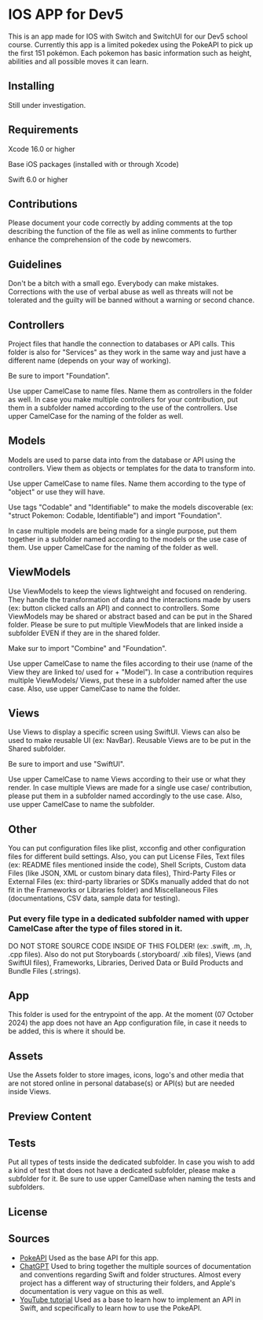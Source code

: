 # IOS APP for Dev5

This is an app made for IOS with Switch and SwitchUI for our Dev5 school course. Currently this app is a limited pokedex using the PokeAPI to pick up the first 151 pokémon. Each pokemon has basic information such as height, abilities and all possible moves it can learn.

## Installing

Still under investigation.

## Requirements

Xcode 16.0 or higher

Base iOS packages (installed with or through Xcode)

Swift 6.0 or higher

## Contributions

Please document your code correctly by adding comments at the top describing the function of the file as well as inline comments to further enhance the comprehension of the code by newcomers.

## Guidelines

Don't be a bitch with a small ego. Everybody can make mistakes. Corrections with the use of verbal abuse as well as threats will not be tolerated and the guilty will be banned without a warning or second chance.

## Controllers

Project files that handle the connection to databases or API calls. This folder is also for "Services" as they work in the same way and just have a different name (depends on your way of working).

Be sure to import "Foundation".

Use  upper CamelCase to name files. Name them as controllers in the folder as well. In case you make multiple controllers for your contribution, put them in a subfolder named according to the use of the controllers. Use upper CamelCase for the naming of the folder as well.

## Models

Models are used to parse data into from the database or API using the controllers. View them as objects or templates for the data to transform into.

Use upper CamelCase to name files. Name them according to the type of "object" or use they will have.

Use tags "Codable" and "Identifiable" to make the models discoverable (ex: "struct Pokemon: Codable, Identifiable") and import "Foundation".

In case multiple models are being made for a single purpose, put them together in a subfolder named according to the models or the use case of them. Use upper CamelCase for the naming of the folder as well.

## ViewModels

Use ViewModels to keep the views lightweight and focused on rendering. They handle the transformation of data and the interactions made by users (ex: button clicked calls an API) and connect to controllers. Some ViewModels may be shared or abstract based and can be put in the Shared folder. Please be sure to put multiple ViewModels that are linked inside a subfolder EVEN if they are in the shared folder.

Make sur to import "Combine" and "Foundation".

Use upper CamelCase to name the files according to their use (name of the View they are linked to/ used for + "Model"). In case a contribution requires multiple ViewModels/ Views, put these in a subfolder named after the use case. Also, use upper CamelCase to name the folder.

## Views

Use Views to display a specific screen using SwiftUI. Views can also be used to make reusable UI (ex: NavBar). Reusable Views are to be put in the Shared subfolder.

Be sure to import and use "SwiftUI".

Use upper CamelCase to name Views according to their use or what they render. In case multiple Views are made for a single use case/ contribution, please put them in a subfolder named accordingly to the use case. Also, use upper CamelCase to name the subfolder.

## Other

You can put configuration files like plist, xcconfig and other configuration files for different build settings. Also, you can put License Files, Text files (ex: README files mentioned inside the code), Shell Scripts, Custom data Files (like JSON, XML or custom binary data files), Third-Party Files or External Files (ex: third-party libraries or SDKs manually added that do not fit in the Frameworks or Libraries folder) and Miscellaneous Files (documentations, CSV data, sample data for testing).

### Put every file type in a dedicated subfolder named with upper CamelCase after the type of files stored in it.

DO NOT STORE SOURCE CODE INSIDE OF THIS FOLDER! (ex: .swift, .m, .h, .cpp files). Also do not put Storyboards (.storyboard/ .xib files), Views (and SwiftUI files), Frameworks, Libraries, Derived Data or Build Products and Bundle Files (.strings).

## App

This folder is used for the entrypoint of the app. At the moment (07 October 2024) the app does not have an App configuration file, in case it needs to be added, this is where it should be.

## Assets

Use the Assets folder to store images, icons, logo's and other media that are not stored online in personal database(s) or API(s) but are needed inside Views.

## Preview Content

## Tests

Put all types of tests inside the dedicated subfolder. In case you wish to add a kind of test that does not have a dedicated subfolder, please make a subfolder for it. Be sure to use upper CamelDase when naming the tests and subfolders.

## License



## Sources 

- [PokeAPI](https://pokeapi.co) Used as the base API for this app.
- [ChatGPT](https://chatgpt.com/share/6702760f-c5cc-8002-84bf-c1e4e435b949) Used to bring together the multiple sources of documentation and conventions regarding Swift and folder structures. Almost every project has a different way of structuring their folders, and Apple's documentation is very vague on this as well.
- [YouTube tutorial](https://www.youtube.com/watch?v=DUkZv80F5lU) Used as a base to learn how to implement an API in Swift, and scpecifically to learn how to use the PokeAPI.
